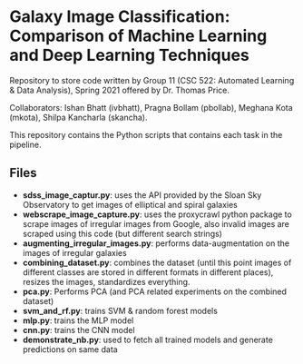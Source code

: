 # Galaxy Image Classification: Comparison of Machine Learning and Deep Learning Techniques

Repository to store code written by Group 11 (CSC 522: Automated Learning & Data Analysis), Spring 2021 offered by Dr. Thomas Price.

Collaborators: Ishan Bhatt (ivbhatt), Pragna Bollam (pbollab), Meghana Kota (mkota), Shilpa Kancharla (skancha).

This repository contains the Python scripts that contains each task in the pipeline. 

## Files

* **sdss_image_captur.py**: uses the API provided by the Sloan Sky Observatory to get images of elliptical and spiral galaxies
* **webscrape_image_capture.py**: uses the proxycrawl python package to scrape images of irregular images from Google, also invalid images are scraped using this code (but different search strings)
* **augmenting_irregular_images.py**: performs data-augmentation on the images of irregular galaxies
* **combining_dataset.py**: combines the dataset (until this point images of different classes are stored in different formats in different places), resizes the images, standardizes everything.
* **pca.py**: Performs PCA (and PCA related experiments on the combined dataset)
* **svm_and_rf.py**: trains SVM & random forest models
* **mlp.py**: trains the MLP model
* **cnn.py**: trains the CNN model
* **demonstrate_nb.py**: used to fetch all trained models and generate predictions on same data
